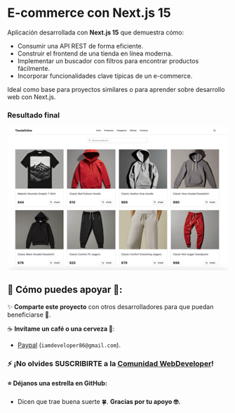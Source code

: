 # E-commerce con Next.js 15

Aplicación desarrollada con **Next.js 15** que demuestra cómo:

- Consumir una API REST de forma eficiente.
- Construir el frontend de una tienda en línea moderna.
- Implementar un buscador con filtros para encontrar productos fácilmente.
- Incorporar funcionalidades clave típicas de un e-commerce.

Ideal como base para proyectos similares o para aprender sobre desarrollo web con Next.js.

### Resultado final

![](https://raw.githubusercontent.com/urian121/imagenes-proyectos-github/refs/heads/master/nextjs-ecommerce-search.png)


## 🙌 Cómo puedes apoyar 📢:

✨ **Comparte este proyecto** con otros desarrolladores para que puedan beneficiarse 📢.

☕ **Invítame un café o una cerveza 🍺**:
   - [Paypal](https://www.paypal.me/iamdeveloper86) (`iamdeveloper86@gmail.com`).

### ⚡ ¡No olvides SUSCRIBIRTE a la [Comunidad WebDeveloper](https://www.youtube.com/WebDeveloperUrianViera?sub_confirmation=1)!


#### ⭐ **Déjanos una estrella en GitHub**:
   - Dicen que trae buena suerte 🍀.
**Gracias por tu apoyo 🤓.**